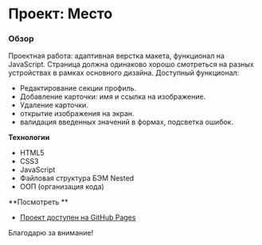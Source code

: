 # Проект: Место

### Обзор

Проектная работа:  адаптивная верстка макета, функционал на JavaScript.
Страница должна одинаково хорошо смотреться на разных устройствах в рамках основного дизайна.
Доступный функционал:
- Редактирование секции профиль.
- Добавление карточки: имя и ссылка на изображение.
- Удаление карточки.
- открытие изображения на экран.
- валидация введенных значений в формах, подсветка ошибок.

**Технологии**

* HTML5
* CSS3
* JavaScript
* Файловая структура БЭМ Nested
* ООП (организация кода)


**Посмотреть **
* [Проект доступен на GitHub Pages](https://makssyrnev.github.io/mesto/index.html)

Благодарю за внимание!
